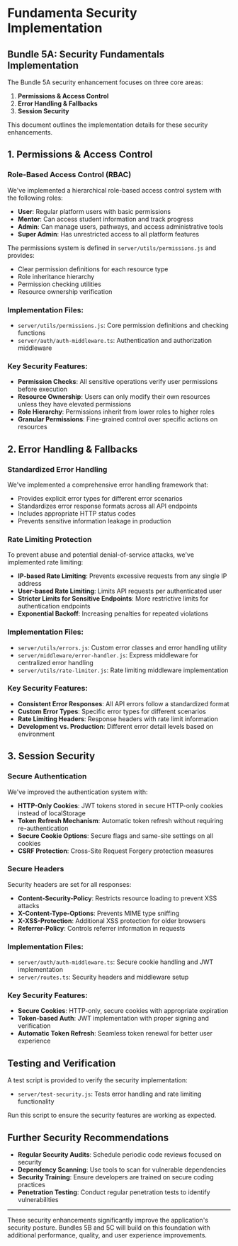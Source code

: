 # Fundamenta Security Implementation

## Bundle 5A: Security Fundamentals Implementation

The Bundle 5A security enhancement focuses on three core areas:

1. **Permissions & Access Control**
2. **Error Handling & Fallbacks**
3. **Session Security**

This document outlines the implementation details for these security enhancements.

## 1. Permissions & Access Control

### Role-Based Access Control (RBAC)

We've implemented a hierarchical role-based access control system with the following roles:

- **User**: Regular platform users with basic permissions
- **Mentor**: Can access student information and track progress
- **Admin**: Can manage users, pathways, and access administrative tools
- **Super Admin**: Has unrestricted access to all platform features

The permissions system is defined in `server/utils/permissions.js` and provides:

- Clear permission definitions for each resource type
- Role inheritance hierarchy
- Permission checking utilities
- Resource ownership verification

### Implementation Files:
- `server/utils/permissions.js`: Core permission definitions and checking functions
- `server/auth/auth-middleware.ts`: Authentication and authorization middleware

### Key Security Features:
- **Permission Checks**: All sensitive operations verify user permissions before execution
- **Resource Ownership**: Users can only modify their own resources unless they have elevated permissions
- **Role Hierarchy**: Permissions inherit from lower roles to higher roles
- **Granular Permissions**: Fine-grained control over specific actions on resources

## 2. Error Handling & Fallbacks

### Standardized Error Handling

We've implemented a comprehensive error handling framework that:

- Provides explicit error types for different error scenarios
- Standardizes error response formats across all API endpoints
- Includes appropriate HTTP status codes
- Prevents sensitive information leakage in production

### Rate Limiting Protection

To prevent abuse and potential denial-of-service attacks, we've implemented rate limiting:

- **IP-based Rate Limiting**: Prevents excessive requests from any single IP address
- **User-based Rate Limiting**: Limits API requests per authenticated user
- **Stricter Limits for Sensitive Endpoints**: More restrictive limits for authentication endpoints
- **Exponential Backoff**: Increasing penalties for repeated violations

### Implementation Files:
- `server/utils/errors.js`: Custom error classes and error handling utility
- `server/middleware/error-handler.js`: Express middleware for centralized error handling
- `server/utils/rate-limiter.js`: Rate limiting middleware implementation

### Key Security Features:
- **Consistent Error Responses**: All API errors follow a standardized format
- **Custom Error Types**: Specific error types for different scenarios
- **Rate Limiting Headers**: Response headers with rate limit information
- **Development vs. Production**: Different error detail levels based on environment

## 3. Session Security

### Secure Authentication

We've improved the authentication system with:

- **HTTP-Only Cookies**: JWT tokens stored in secure HTTP-only cookies instead of localStorage
- **Token Refresh Mechanism**: Automatic token refresh without requiring re-authentication
- **Secure Cookie Options**: Secure flags and same-site settings on all cookies
- **CSRF Protection**: Cross-Site Request Forgery protection measures

### Secure Headers

Security headers are set for all responses:

- **Content-Security-Policy**: Restricts resource loading to prevent XSS attacks
- **X-Content-Type-Options**: Prevents MIME type sniffing
- **X-XSS-Protection**: Additional XSS protection for older browsers
- **Referrer-Policy**: Controls referrer information in requests

### Implementation Files:
- `server/auth/auth-middleware.ts`: Secure cookie handling and JWT implementation
- `server/routes.ts`: Security headers and middleware setup

### Key Security Features:
- **Secure Cookies**: HTTP-only, secure cookies with appropriate expiration
- **Token-based Auth**: JWT implementation with proper signing and verification
- **Automatic Token Refresh**: Seamless token renewal for better user experience

## Testing and Verification

A test script is provided to verify the security implementation:

- `server/test-security.js`: Tests error handling and rate limiting functionality

Run this script to ensure the security features are working as expected.

## Further Security Recommendations

- **Regular Security Audits**: Schedule periodic code reviews focused on security
- **Dependency Scanning**: Use tools to scan for vulnerable dependencies
- **Security Training**: Ensure developers are trained on secure coding practices
- **Penetration Testing**: Conduct regular penetration tests to identify vulnerabilities

---

These security enhancements significantly improve the application's security posture. Bundles 5B and 5C will build on this foundation with additional performance, quality, and user experience improvements.